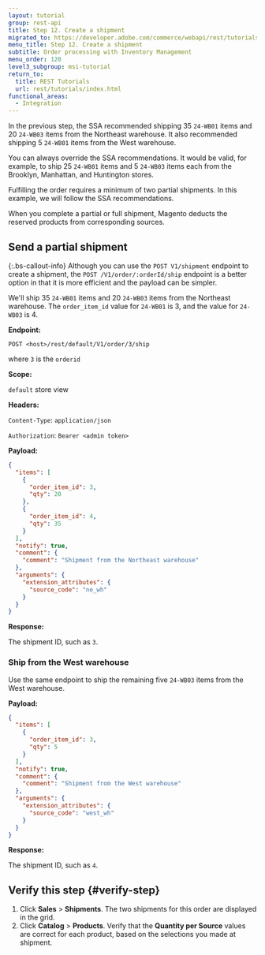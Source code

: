 ```yaml
---
layout: tutorial
group: rest-api
title: Step 12. Create a shipment
migrated_to: https://developer.adobe.com/commerce/webapi/rest/tutorials/inventory/create-shipment/
menu_title: Step 12. Create a shipment
subtitle: Order processing with Inventory Management
menu_order: 120
level3_subgroup: msi-tutorial
return_to:
  title: REST Tutorials
  url: rest/tutorials/index.html
functional_areas:
  - Integration
---
```


In the previous step, the SSA recommended shipping 35 `24-WB01` items and 20 `24-WB03` items from the Northeast warehouse. It also recommended shipping 5 `24-WB01` items from the West warehouse.

You can always override the SSA recommendations. It would be valid, for example, to ship 25 `24-WB01` items and 5 `24-WB03` items each from the Brooklyn, Manhattan, and Huntington stores.

Fulfilling the order requires a minimum of two partial shipments. In this example, we will follow the SSA recommendations.

When you complete a partial or full shipment, Magento deducts the reserved products from corresponding sources.

## Send a partial shipment

{:.bs-callout-info}
Although you can use the `POST V1/shipment` endpoint to create a shipment, the `POST /V1/order/:orderId/ship` endpoint is a better option in that it is more efficient and the payload can be simpler.

We'll ship 35 `24-WB01` items and 20 `24-WB03` items from the Northeast warehouse. The `order_item_id` value for `24-WB01` is 3, and the value for `24-WB03` is 4.

**Endpoint:**

`POST <host>/rest/default/V1/order/3/ship`

where `3` is the `orderid`

**Scope:**

`default` store view

**Headers:**

`Content-Type`: `application/json`

`Authorization`: `Bearer <admin token>`

**Payload:**

```json
{
  "items": [
    {
      "order_item_id": 3,
      "qty": 20
    },
    {
      "order_item_id": 4,
      "qty": 35
    }
  ],
  "notify": true,
  "comment": {
    "comment": "Shipment from the Northeast warehouse"
  },
  "arguments": {
    "extension_attributes": {
      "source_code": "ne_wh"
    }
  }
}
```

**Response:**

The shipment ID, such as `3`.

### Ship from the West warehouse

Use the same endpoint to ship the remaining five `24-WB03` items from the West warehouse.

**Payload:**

```json
{
  "items": [
    {
      "order_item_id": 3,
      "qty": 5
    }
  ],
  "notify": true,
  "comment": {
    "comment": "Shipment from the West warehouse"
  },
  "arguments": {
    "extension_attributes": {
      "source_code": "west_wh"
    }
  }
}
```

**Response:**

The shipment ID, such as `4`.

## Verify this step {#verify-step}

1. Click **Sales** > **Shipments**. The two shipments for this order are displayed in the grid.
1. Click **Catalog** > **Products**. Verify that the **Quantity per Source** values are correct for each product, based on the selections you made at shipment.
